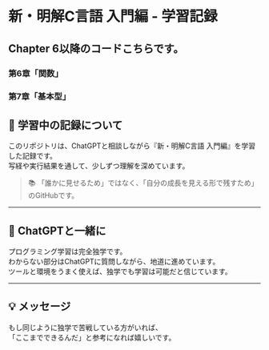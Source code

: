 # 新・明解C言語 入門編 - 学習記録  
  
## Chapter 6以降のコードこちらです。
### 第6章「関数」  
### 第7章「基本型」
  
## 🚀 学習中の記録について
このリポジトリは、ChatGPTと相談しながら『新・明解C言語 入門編』を学習した記録です。  
写経や実行結果を通して、少しずつ理解を深めています。

> 📚 「誰かに見せるため」ではなく、「自分の成長を見える形で残すため」のGitHubです。

---

## 🤝 ChatGPTと一緒に

プログラミング学習は完全独学です。  
わからない部分はChatGPTに質問しながら、地道に進めています。  
ツールと環境をうまく使えば、独学でも学習は可能だと信じています。

---

## 💡 メッセージ

もし同じように独学で苦戦している方がいれば、  
「ここまでできるんだ」と参考になれば嬉しいです。
